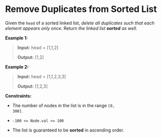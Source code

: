 # Remove Duplicates from Sorted List

Given the <code>head</code> of a sorted linked list, *delete all duplicates such that each element appears only once*. Return *the linked list **sorted** as well*.


**Example 1:**
>
> **Input:** head = [1,1,2]
>
> **Output:** [1,2]

**Example 2:**
>
> **Input:** head = [1,1,2,3,3]
>
> **Output:** [1,2,3]


**Constraints:**

- The number of nodes in the list is in the range <code>[0, 300]</code>.

- <code>-100 &lt;= Node.val &lt;= 100</code>

- The list is guaranteed to be **sorted** in ascending order.
